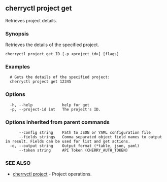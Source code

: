 ## cherryctl project get

Retrieves project details.

### Synopsis

Retrieves the details of the specified project.

```
cherryctl project get ID [-p <project_id>] [flags]
```

### Examples

```
  # Gets the details of the specified project:
  cherryctl project get 12345
```

### Options

```
  -h, --help             help for get
  -p, --project-id int   The project's ID.
```

### Options inherited from parent commands

```
      --config string    Path to JSON or YAML configuration file
      --fields strings   Comma separated object field names to output in result. Fields can be used for list and get actions.
  -o, --output string    Output format (*table, json, yaml)
      --token string     API Token (CHERRY_AUTH_TOKEN)
```

### SEE ALSO

* [cherryctl project](cherryctl_project.md)	 - Project operations.

